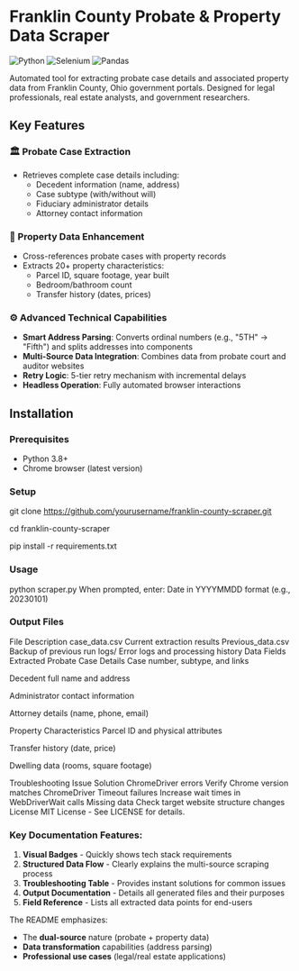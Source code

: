 # Franklin County Probate & Property Data Scraper

![Python](https://img.shields.io/badge/Python-3.8%2B-blue)
![Selenium](https://img.shields.io/badge/Selenium-4.0%2B-orange)
![Pandas](https://img.shields.io/badge/Pandas-1.3%2B-brightgreen)

Automated tool for extracting probate case details and associated property data from Franklin County, Ohio government portals. Designed for legal professionals, real estate analysts, and government researchers.

## Key Features

### 🏛️ Probate Case Extraction
- Retrieves complete case details including:
  - Decedent information (name, address)
  - Case subtype (with/without will)
  - Fiduciary administrator details
  - Attorney contact information

### 🏡 Property Data Enhancement
- Cross-references probate cases with property records
- Extracts 20+ property characteristics:
  - Parcel ID, square footage, year built
  - Bedroom/bathroom count
  - Transfer history (dates, prices)

### ⚙️ Advanced Technical Capabilities
- **Smart Address Parsing**: Converts ordinal numbers (e.g., "5TH" → "Fifth") and splits addresses into components
- **Multi-Source Data Integration**: Combines data from probate court and auditor websites
- **Retry Logic**: 5-tier retry mechanism with incremental delays
- **Headless Operation**: Fully automated browser interactions

## Installation

### Prerequisites
- Python 3.8+
- Chrome browser (latest version)

### Setup
git clone https://github.com/yourusername/franklin-county-scraper.git

cd franklin-county-scraper

pip install -r requirements.txt

### Usage
python scraper.py
When prompted, enter:
Date in YYYYMMDD format (e.g., 20230101)

### Output Files
File	Description
case_data.csv	Current extraction results
Previous_data.csv	Backup of previous run
logs/	Error logs and processing history
Data Fields Extracted
Probate Case Details
Case number, subtype, and links

Decedent full name and address

Administrator contact information

Attorney details (name, phone, email)

Property Characteristics
Parcel ID and physical attributes

Transfer history (date, price)

Dwelling data (rooms, square footage)

Troubleshooting
Issue	Solution
ChromeDriver errors	Verify Chrome version matches ChromeDriver
Timeout failures	Increase wait times in WebDriverWait calls
Missing data	Check target website structure changes
License
MIT License - See LICENSE for details.


### Key Documentation Features:
1. **Visual Badges** - Quickly shows tech stack requirements
2. **Structured Data Flow** - Clearly explains the multi-source scraping process
3. **Troubleshooting Table** - Provides instant solutions for common issues
4. **Output Documentation** - Details all generated files and their purposes
5. **Field Reference** - Lists all extracted data points for end-users

The README emphasizes:
- The **dual-source** nature (probate + property data)
- **Data transformation** capabilities (address parsing)
- **Professional use cases** (legal/real estate applications)
